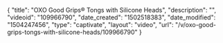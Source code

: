 {
    "title": "OXO Good Grips&reg; Tongs with Silicone Heads",
    "description": "",
    "videoid": "109966790",
    "date_created": "1502518383",
    "date_modified": "1504247456",
    "type": "captivate",
    "layout": "video",
    "url": "\/v\/oxo-good-grips-tongs-with-silicone-heads\/109966790"
}